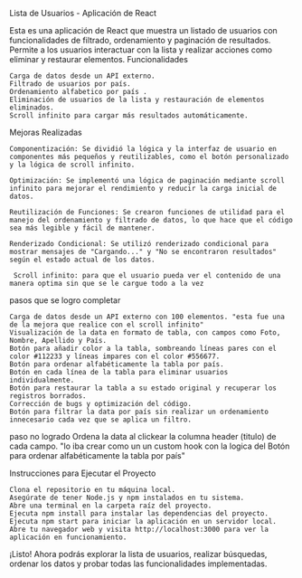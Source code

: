 Lista de Usuarios - Aplicación de React

Esta es una aplicación de React que muestra un listado de usuarios con funcionalidades de filtrado, ordenamiento y paginación de resultados. Permite a los usuarios interactuar con la lista y realizar acciones como eliminar y restaurar elementos.
Funcionalidades

    Carga de datos desde un API externo.
    Filtrado de usuarios por país.
    Ordenamiento alfabetico por país .
    Eliminación de usuarios de la lista y restauración de elementos eliminados.
    Scroll infinito para cargar más resultados automáticamente.

Mejoras Realizadas

    Componentización: Se dividió la lógica y la interfaz de usuario en componentes más pequeños y reutilizables, como el botón personalizado y la lógica de scroll infinito.

    Optimización: Se implementó una lógica de paginación mediante scroll infinito para mejorar el rendimiento y reducir la carga inicial de datos.

    Reutilización de Funciones: Se crearon funciones de utilidad para el manejo del ordenamiento y filtrado de datos, lo que hace que el código sea más legible y fácil de mantener.

    Renderizado Condicional: Se utilizó renderizado condicional para mostrar mensajes de "Cargando..." y "No se encontraron resultados" según el estado actual de los datos.

     Scroll infinito: para que el usuario pueda ver el contenido de una manera optima sin que se le cargue todo a la vez

pasos que se logro completar

    Carga de datos desde un API externo con 100 elementos. "esta fue una de la mejora que realice con el scroll infinito"
    Visualización de la data en formato de tabla, con campos como Foto, Nombre, Apellido y País.
    Botón para añadir color a la tabla, sombreando líneas pares con el color #112233 y líneas impares con el color #556677.
    Botón para ordenar alfabéticamente la tabla por país.
    Botón en cada línea de la tabla para eliminar usuarios individualmente.
    Botón para restaurar la tabla a su estado original y recuperar los registros borrados.
    Corrección de bugs y optimización del código.
    Botón para filtrar la data por país sin realizar un ordenamiento innecesario cada vez que se aplica un filtro.

paso no logrado
Ordena la data al clickear la columna header (titulo) de cada campo. "lo iba crear como un un custom hook con la logica del Botón para ordenar alfabéticamente la tabla por país"

Instrucciones para Ejecutar el Proyecto

    Clona el repositorio en tu máquina local.
    Asegúrate de tener Node.js y npm instalados en tu sistema.
    Abre una terminal en la carpeta raíz del proyecto.
    Ejecuta npm install para instalar las dependencias del proyecto.
    Ejecuta npm start para iniciar la aplicación en un servidor local.
    Abre tu navegador web y visita http://localhost:3000 para ver la aplicación en funcionamiento.

¡Listo! Ahora podrás explorar la lista de usuarios, realizar búsquedas, ordenar los datos y probar todas las funcionalidades implementadas.
